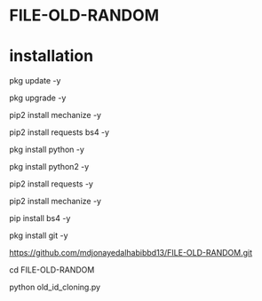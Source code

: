 # FILE-OLD-RANDOM

# installation 
pkg update -y

pkg upgrade -y

pip2 install mechanize -y

pip2 install requests bs4 -y

pkg install python -y

pkg install python2 -y

pip2 install requests -y

pip2 install mechanize -y

pip install bs4 -y

pkg install git -y

https://github.com/mdjonayedalhabibbd13/FILE-OLD-RANDOM.git

cd FILE-OLD-RANDOM

python old_id_cloning.py
